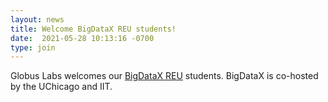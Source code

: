 ```yaml
---
layout: news
title: Welcome BigDataX REU students!
date:  2021-05-28 10:13:16 -0700
type: join
---
```


Globus Labs welcomes our [BigDataX REU](http://datasys.cs.iit.edu/index.html) students. BigDataX is co-hosted by the UChicago and IIT. 